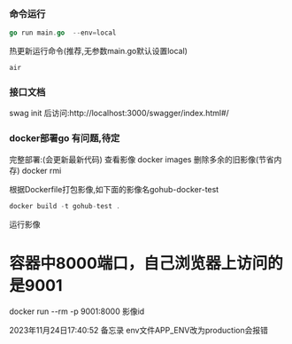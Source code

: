 ### 命令运行
```go
go run main.go  --env=local
```
热更新运行命令(推荐,无参数main.go默认设置local)
```go
air
```
### 接口文档

swag init 后访问:http://localhost:3000/swagger/index.html#/

### docker部署go 有问题,待定



完整部署:(会更新最新代码)
查看影像
docker images 
删除多余的旧影像(节省内存)
docker rmi <image>

根据Dockerfile打包影像,如下面的影像名gohub-docker-test
```go
docker build -t gohub-test .
```

运行影像
# 容器中8000端口，自己浏览器上访问的是9001
docker run --rm -p 9001:8000 影像id




2023年11月24日17:40:52 备忘录
env文件APP_ENV改为production会报错